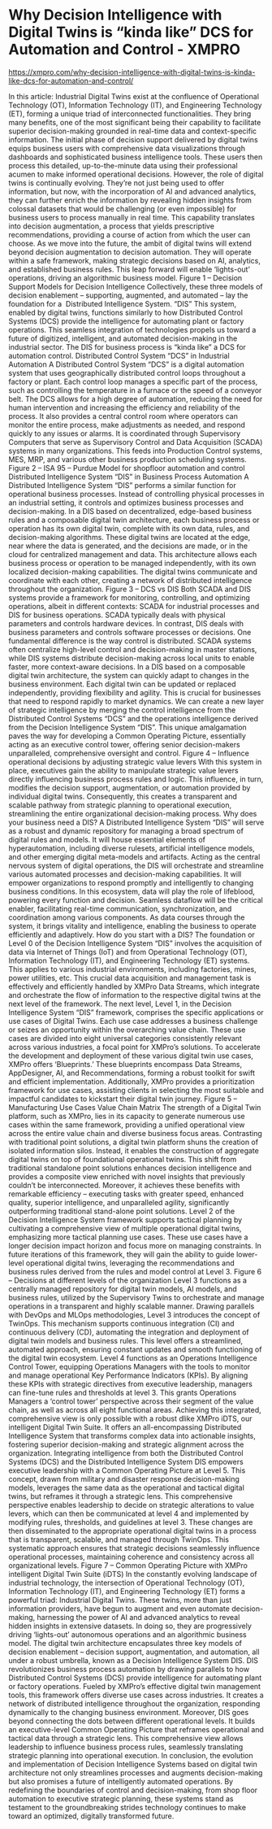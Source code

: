 # Why Decision Intelligence with Digital Twins is “kinda like” DCS for Automation and Control - XMPRO

https://xmpro.com/why-decision-intelligence-with-digital-twins-is-kinda-like-dcs-for-automation-and-control/

In this article:
Industrial Digital Twins exist at the confluence of Operational Technology (OT), Information Technology (IT), and Engineering Technology (ET), forming a unique triad of interconnected functionalities. They bring many benefits, one of the most significant being their capability to facilitate superior decision-making grounded in real-time data and context-specific information.
The initial phase of decision support delivered by digital twins equips business users with comprehensive data visualizations through dashboards and sophisticated business intelligence tools. These users then process this detailed, up-to-the-minute data using their professional acumen to make informed operational decisions.
However, the role of digital twins is continually evolving. They’re not just being used to offer information, but now, with the incorporation of AI and advanced analytics, they can further enrich the information by revealing hidden insights from colossal datasets that would be challenging (or even impossible) for business users to process manually in real time. This capability translates into decision augmentation, a process that yields prescriptive recommendations, providing a course of action from which the user can choose.
As we move into the future, the ambit of digital twins will extend beyond decision augmentation to decision automation. They will operate within a safe framework, making strategic decisions based on AI, analytics, and established business rules. This leap forward will enable ‘lights-out’ operations, driving an algorithmic business model.
Figure 1 – Decision Support Models for Decision Intelligence
Collectively, these three models of decision enablement – supporting, augmented, and automated – lay the foundation for a  Distributed Intelligence System. “DIS” This system, enabled by digital twins, functions similarly to how Distributed Control Systems (DCS) provide the intelligence for automating plant or factory operations. This seamless integration of technologies propels us toward a future of digitized, intelligent, and automated decision-making in the industrial sector. The DIS for business process is “kinda like” a DCS for automation control.
Distributed Control System “DCS” in Industrial Automation
A Distributed Control System “DCS” is a digital automation system that uses geographically distributed control loops throughout a factory or plant. Each control loop manages a specific part of the process, such as controlling the temperature in a furnace or the speed of a conveyor belt.
The DCS allows for a high degree of automation, reducing the need for human intervention and increasing the efficiency and reliability of the process. It also provides a central control room where operators can monitor the entire process, make adjustments as needed, and respond quickly to any issues or alarms. It is coordinated through Supervisory Computers that serve as Supervisory Control and Data Acquisition (SCADA) systems in many organizations. This feeds into Production Control systems, MES, MRP, and various other business production scheduling systems.
Figure 2 – ISA 95 – Purdue Model for shopfloor automation and control
Distributed Intelligence System “DIS” in Business Process Automation
A Distributed Intelligence System “DIS” performs a similar function for operational business processes. Instead of controlling physical processes in an industrial setting, it controls and optimizes business processes and decision-making.
In a DIS based on decentralized, edge-based business rules and a composable digital twin architecture, each business process or operation has its own digital twin, complete with its own data, rules, and decision-making algorithms. These digital twins are located at the edge, near where the data is generated, and the decisions are made, or in the cloud for centralized management and data.
This architecture allows each business process or operation to be managed independently, with its own localized decision-making capabilities. The digital twins communicate and coordinate with each other, creating a network of distributed intelligence throughout the organization.
Figure 3 – DCS vs DIS
Both SCADA and DIS systems provide a framework for monitoring, controlling, and optimizing operations, albeit in different contexts: SCADA for industrial processes and DIS for business operations. SCADA typically deals with physical parameters and controls hardware devices. In contrast, DIS deals with business parameters and controls software processes or decisions.
One fundamental difference is the way control is distributed. SCADA systems often centralize high-level control and decision-making in master stations, while DIS systems distribute decision-making across local units to enable faster, more context-aware decisions.
In a DIS based on a composable digital twin architecture, the system can quickly adapt to changes in the business environment. Each digital twin can be updated or replaced independently, providing flexibility and agility. This is crucial for businesses that need to respond rapidly to market dynamics.
We can create a new layer of strategic intelligence by merging the control intelligence from the Distributed Control Systems “DCS” and the operations intelligence derived from the Decision Intelligence System “DIS”. This unique amalgamation paves the way for developing a Common Operating Picture, essentially acting as an executive control tower, offering senior decision-makers unparalleled, comprehensive oversight and control.
Figure 4 – Influence operational decisions by adjusting strategic value levers
With this system in place, executives gain the ability to manipulate strategic value levers directly influencing business process rules and logic. This influence, in turn, modifies the decision support, augmentation, or automation provided by individual digital twins. Consequently, this creates a transparent and scalable pathway from strategic planning to operational execution, streamlining the entire organizational decision-making process.
Why does your business need a DIS?
A Distributed Intelligence System “DIS” will serve as a robust and dynamic repository for managing a broad spectrum of digital rules and models. It will house essential elements of hyperautomation, including diverse rulesets, artificial intelligence models, and other emerging digital meta-models and artifacts.
Acting as the central nervous system of digital operations, the DIS will orchestrate and streamline various automated processes and decision-making capabilities. It will empower organizations to respond promptly and intelligently to changing business conditions.
In this ecosystem, data will play the role of lifeblood, powering every function and decision. Seamless dataflow will be the critical enabler, facilitating real-time communication, synchronization, and coordination among various components. As data courses through the system, it brings vitality and intelligence, enabling the business to operate efficiently and adaptively.
How do you start with a DIS?
The foundation or Level 0 of the Decision Intelligence System “DIS” involves the acquisition of data via Internet of Things (IoT) and from Operational Technology (OT), Information Technology (IT), and Engineering Technology (ET) systems. This applies to various industrial environments, including factories, mines, power utilities, etc. This crucial data acquisition and management task is effectively and efficiently handled by XMPro Data Streams, which integrate and orchestrate the flow of information to the respective digital twins at the next level of the framework.
The next level, Level 1, in the Decision Intelligence System “DIS” framework, comprises the specific applications or use cases of Digital Twins. Each use case addresses a business challenge or seizes an opportunity within the overarching value chain. These use cases are divided into eight universal categories consistently relevant across various industries, a focal point for XMPro’s solutions.
To accelerate the development and deployment of these various digital twin use cases, XMPro offers ‘Blueprints.’ These blueprints encompass Data Streams, AppDesigner, AI, and Recommendations, forming a robust toolkit for swift and efficient implementation. Additionally, XMPro provides a prioritization framework for use cases, assisting clients in selecting the most suitable and impactful candidates to kickstart their digital twin journey.
Figure 5 – Manufacturing Use Cases Value Chain Matrix
The strength of a Digital Twin platform, such as XMPro, lies in its capacity to generate numerous use cases within the same framework, providing a unified operational view across the entire value chain and diverse business focus areas. Contrasting with traditional point solutions, a digital twin platform shuns the creation of isolated information silos. Instead, it enables the construction of aggregate digital twins on top of foundational operational twins.
This shift from traditional standalone point solutions enhances decision intelligence and provides a composite view enriched with novel insights that previously couldn’t be interconnected. Moreover, it achieves these benefits with remarkable efficiency – executing tasks with greater speed, enhanced quality, superior intelligence, and unparalleled agility, significantly outperforming traditional stand-alone point solutions.
Level 2 of the Decision Intelligence System framework supports tactical planning by cultivating a comprehensive view of multiple operational digital twins, emphasizing more tactical planning use cases. These use cases have a longer decision impact horizon and focus more on managing constraints. In future iterations of this framework, they will gain the ability to guide lower-level operational digital twins, leveraging the recommendations and business rules derived from the rules and model control at Level 3.
Figure 6 – Decisions at different levels of the organization
Level 3 functions as a centrally managed repository for digital twin models, AI models, and business rules, utilized by the Supervisory Twins to orchestrate and manage operations in a transparent and highly scalable manner.
Drawing parallels with DevOps and MLOps methodologies, Level 3 introduces the concept of TwinOps. This mechanism supports continuous integration (CI) and continuous delivery (CD), automating the integration and deployment of digital twin models and business rules. This level offers a streamlined, automated approach, ensuring constant updates and smooth functioning of the digital twin ecosystem.
Level 4 functions as an Operations Intelligence Control Tower, equipping Operations Managers with the tools to monitor and manage operational Key Performance Indicators (KPIs). By aligning these KPIs with strategic directives from executive leadership, managers can fine-tune rules and thresholds at level 3. This grants Operations Managers a ‘control tower’ perspective across their segment of the value chain, as well as across all eight functional areas.
Achieving this integrated, comprehensive view is only possible with a robust dlike XMPro iDTS, our intelligent Digital Twin Suite. It offers an all-encompassing Distributed Intelligence System that transforms complex data into actionable insights, fostering superior decision-making and strategic alignment across the organization.
Integrating intelligence from both the Distributed Control Systems (DCS) and the Distributed Intelligence System DIS empowers executive leadership with a Common Operating Picture at Level 5. This concept, drawn from military and disaster response decision-making models, leverages the same data as the operational and tactical digital twins, but reframes it through a strategic lens.
This comprehensive perspective enables leadership to decide on strategic alterations to value levers, which can then be communicated at level 4 and implemented by modifying rules, thresholds, and guidelines at level 3. These changes are then disseminated to the appropriate operational digital twins in a process that is transparent, scalable, and managed through TwinOps. This systematic approach ensures that strategic decisions seamlessly influence operational processes, maintaining coherence and consistency across all organizational levels.
Figure 7 – Common Operating Picture with XMPro intelligent Digital Twin Suite (iDTS)
In the constantly evolving landscape of industrial technology, the intersection of Operational Technology (OT), Information Technology (IT), and Engineering Technology (ET) forms a powerful triad: Industrial Digital Twins. These twins, more than just information providers, have begun to augment and even automate decision-making, harnessing the power of AI and advanced analytics to reveal hidden insights in extensive datasets. In doing so, they are progressively driving ‘lights-out’ autonomous operations and an algorithmic business model.
The digital twin architecture encapsulates three key models of decision enablement – decision support, augmentation, and automation, all under a robust umbrella, known as a Decision Intelligence System DIS. DIS revolutionizes business process automation by drawing parallels to how Distributed Control Systems (DCS) provide intelligence for automating plant or factory operations. Fueled by XMPro’s effective digital twin management tools, this framework offers diverse use cases across industries. It creates a network of distributed intelligence throughout the organization, responding dynamically to the changing business environment.
Moreover, DIS goes beyond connecting the dots between different operational levels. It builds an executive-level Common Operating Picture that reframes operational and tactical data through a strategic lens. This comprehensive view allows leadership to influence business process rules, seamlessly translating strategic planning into operational execution.
In conclusion, the evolution and implementation of Decision Intelligence Systems based on digital twin architecture not only streamlines processes and augments decision-making but also promises a future of intelligently automated operations. By redefining the boundaries of control and decision-making, from shop floor automation to executive strategic planning, these systems stand as testament to the groundbreaking strides technology continues to make toward an optimized, digitally transformed future.